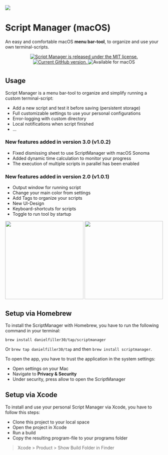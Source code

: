 

<image style="display: inline-block;" src="Media/AppIcons/64.png" />

# Script Manager (macOS)

An easy and comfortable macOS **menu bar-tool**, to organize and use your own terminal-scripts.

<p align="center">
  <a href="https://github.com/DanielFiller30/ScriptManager/blob/main/LICENSE.md">
    <img src="https://img.shields.io/badge/license-MIT-blue.svg" alt="Script Manager is released under the MIT license." />
  </a>
  <a href="https://github.com/DanielFiller30/ScriptManager">
    <img src="https://badge.fury.io/gh/DanielFiller30%2FScriptManager.svg" alt="Current GitHub version." />    
  </a>
  <img src="https://shields.io/badge/MacOS--9cf?logo=Apple&style=social" alt="Available for macOS" />
</p>

#

## Usage

Script Manager is a menu bar-tool to organize and simplify running a custom terminal-script:
- Add a new script and test it before saving (persistent storage)
- Full customizable settings to use your personal configurations
- Error-logging with custom directory
- Local notifications when script finished
- ...

### New features added in version 3.0 (v1.0.2)
- Fixed dismissing sheet to use ScriptManager with macOS Sonoma
- Added dynamic time calculation to monitor your progress
- The execution of multiple scripts in parallel has been enabled

### New features added in version 2.0 (v1.0.1)
- Output window for running script
- Change your main color from settings
- Add Tags to organize your scripts
- New UI-Design
- Keyboard-shortcuts for scripts
- Toggle to run tool by startup

<image src="Media/Screenshots/start_v2.png" width="250">    
<image src="Media/Screenshots/settings_v2.png" width="250">    

## Setup via Homebrew
To install the ScriptManager with Homebrew, you have to run the following command in your terminal:

`brew install danielfiller30/tap/scriptmanager`

Or `brew tap danielfiller30/tap` and then `brew install scriptmanager`.

To open the app, you have to trust the application in the system settings:
- Open settings on your Mac
- Navigate to **Privacy & Security**
- Under security, press allow to open the ScriptManager

## Setup via Xcode
To install and use your personal Script Manager via Xcode, you have to follow this steps:
- Clone this project to your local space
- Open the project in Xcode
- Run a build
- Copy the resulting program-file to your programs folder
> Xcode > Product > Show Build Folder in Finder

